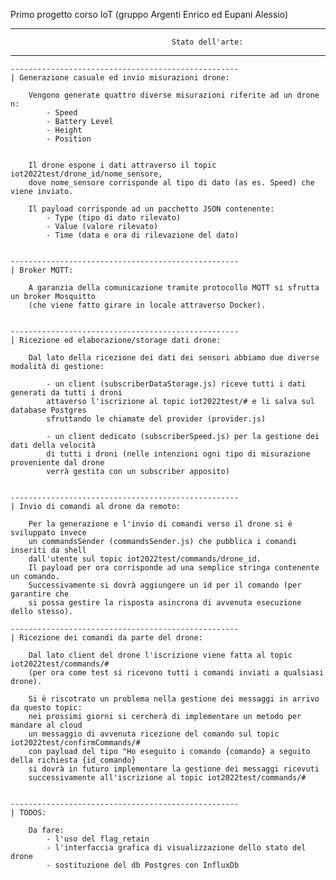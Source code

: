 Primo progetto corso IoT (gruppo Argenti Enrico ed Eupani Alessio)

-------------------------------------------------------------------------------------------------------------------
                                        Stato dell'arte:   
-------------------------------------------------------------------------------------------------------------------


    ---------------------------------------------------
    | Generazione casuale ed invio misurazioni drone:

        Vengono generate quattro diverse misurazioni riferite ad un drone n:
            - Speed
            - Battery Level
            - Height
            - Position


        Il drone espone i dati attraverso il topic iot2022test/drone_id/nome_sensore, 
        dove nome_sensore corrisponde al tipo di dato (as es. Speed) che viene inviato. 

        Il payload corrisponde ad un pacchetto JSON contenente:
            - Type (tipo di dato rilevato)
            - Value (valore rilevato)
            - Time (data e ora di rilevazione del dato)


    ---------------------------------------------------
    | Broker MQTT:

        A garanzia della comunicazione tramite protocollo MQTT si sfrutta un broker Mosquitto 
        (che viene fatto girare in locale attraverso Docker). 


    ---------------------------------------------------
    | Ricezione ed elaborazione/storage dati drone:
    
        Dal lato della ricezione dei dati dei sensori abbiamo due diverse modalità di gestione:

            - un client (subscriberDataStorage.js) riceve tutti i dati generati da tutti i droni
            attaverso l'iscrizione al topic iot2022test/# e li salva sul database Postgres 
            sfruttando le chiamate del provider (provider.js)

            - un client dedicato (subscriberSpeed.js) per la gestione dei dati della velocità 
            di tutti i droni (nelle intenzioni ogni tipo di misurazione proveniente dal drone 
            verrà gestita con un subscriber apposito)


    ---------------------------------------------------
    | Invio di comandi al drone da remoto: 

        Per la generazione e l'invio di comandi verso il drone si è sviluppato invece 
        un commandsSender (commandsSender.js) che pubblica i comandi inseriti da shell 
        dall'utente sul topic iot2022test/commands/drone_id. 
        Il payload per ora corrisponde ad una semplice stringa contenente un comando. 
        Successivamente si dovrà aggiungere un id per il comando (per garantire che
        si possa gestire la risposta asincrona di avvenuta esecuzione dello stesso). 

    ---------------------------------------------------
    | Ricezione dei comandi da parte del drone:

        Dal lato client del drone l'iscrizione viene fatta al topic iot2022test/commands/#
        (per ora come test si ricevono tutti i comandi inviati a qualsiasi drone). 

        Si è riscotrato un problema nella gestione dei messaggi in arrivo da questo topic:
        nei prossimi giorni si cercherà di implementare un metodo per mandare al cloud
        un messaggio di avvenuta ricezione del comando sul topic iot2022test/confirmCommands/#
        con payload del tipo "Ho eseguito i comando {comando} a seguito della richiesta {id_comando}
        si dovrà in futuro implementare la gestione dei messaggi ricevuti 
        successivamente all'iscrizione al topic iot2022test/commands/#


    ---------------------------------------------------
    | TODOS: 

        Da fare: 
            - l'uso del flag_retain
            - l'interfaccia grafica di visualizzazione dello stato del drone
            - sostituzione del db Postgres con InfluxDb
